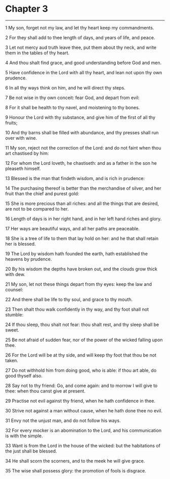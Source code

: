 # Chapter 3

***

1 My son, forget not my law, and let thy heart keep my commandments.

2 For they shall add to thee length of days, and years of life, and peace.

3 Let not mercy aud truth leave thee, put them about thy neck, and write them in the tables of thy heart.

4 And thou shalt find grace, and good understanding before God and men.

5 Have confidence in the Lord with all thy heart, and lean not upon thy own prudence.

6 In all thy ways think on him, and he will direct thy steps.

7 Be not wise in thy own conceit: fear God, and depart from evil:

8 For it shall be health to thy navel, and moistening to thy bones.

9 Honour the Lord with thy substance, and give him of the first of all thy fruits;

10 And thy barns shall be filled with abundance, and thy presses shall run over with wine.

11 My son, reject not the correction of the Lord: and do not faint when thou art chastised by him:

12 For whom the Lord loveth, he chastiseth: and as a father in the son he pleaseth himself.

13 Blessed is the man that findeth wisdom, and is rich in prudence:

14 The purchasing thereof is better than the merchandise of silver, and her fruit than the chief and purest gold:

15 She is more precious than all riches: and all the things that are desired, are not to be compared to her.

16 Length of days is in her right hand, and in her left hand riches and glory.

17 Her ways are beautiful ways, and all her paths are peaceable.

18 She is a tree of life to them that lay hold on her: and he that shall retain her is blessed.

19 The Lord by wisdom hath founded the earth, hath established the heavens by prudence.

20 By his wisdom the depths have broken out, and the clouds grow thick with dew.

21 My son, let not these things depart from thy eyes: keep the law and counsel:

22 And there shall be life to thy soul, and grace to thy mouth.

23 Then shalt thou walk confidently in thy way, and thy foot shall not stumble:

24 If thou sleep, thou shalt not fear: thou shalt rest, and thy sleep shall be sweet.

25 Be not afraid of sudden fear, nor of the power of the wicked falling upon thee.

26 For the Lord will be at thy side, and will keep thy foot that thou be not taken.

27 Do not withhold him from doing good, who is able: if thou art able, do good thyself also.

28 Say not to thy friend: Go, and come again: and to morrow I will give to thee: when thou canst give at present.

29 Practise not evil against thy friend, when he hath confidence in thee.

30 Strive not against a man without cause, when he hath done thee no evil.

31 Envy not the unjust man, and do not follow his ways.

32 For every mocker is an abomination to the Lord, and his communication is with the simple.

33 Want is from the Lord in the house of the wicked: but the habitations of the just shall be blessed.

34 He shall scorn the scorners, and to the meek he will give grace.

35 The wise shall possess glory: the promotion of fools is disgrace.

